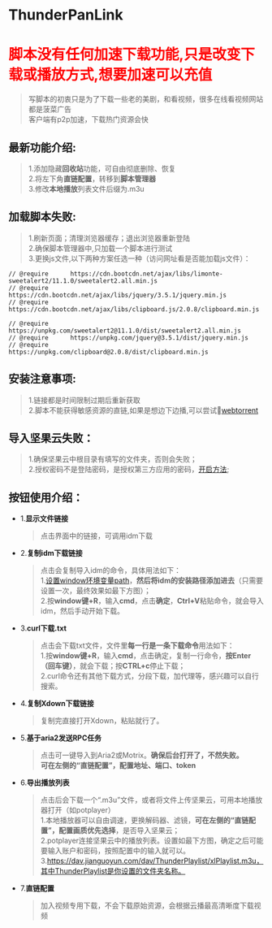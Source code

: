 # ThunderPanLink

<h1 style="color:red">脚本没有任何加速下载功能,只是改变下载或播放方式,想要加速可以充值</h1>

>写脚本的初衷只是为了下载一些老的美剧，和看视频，很多在线看视频网站都是菠菜广告  
客户端有p2p加速，下载热门资源会快

## 最新功能介绍:
>1.添加隐藏**回收站**功能，可自由彻底删除、恢复  
2.将左下角**直链配置**，转移到**脚本管理器**  
3.修改**本地播放**列表文件后缀为.m3u

## 加载脚本失败:
>1.刷新页面；清理浏览器缓存；退出浏览器重新登陆  
  2.确保脚本管理器中,只加载一个脚本进行测试  
  3.更换js文件,以下两种方案任选一种（访问网址看是否能加载js文件）：

  ```
  // @require      https://cdn.bootcdn.net/ajax/libs/limonte-sweetalert2/11.1.0/sweetalert2.all.min.js  
  // @require      https://cdn.bootcdn.net/ajax/libs/jquery/3.5.1/jquery.min.js  
  // @require      https://cdn.bootcdn.net/ajax/libs/clipboard.js/2.0.8/clipboard.min.js  
  ```
  ```
  // @require      https://unpkg.com/sweetalert2@11.1.0/dist/sweetalert2.all.min.js
  // @require      https://unpkg.com/jquery@3.5.1/dist/jquery.min.js
  // @require      https://unpkg.com/clipboard@2.0.8/dist/clipboard.min.js
  ```

## 安装注意事项:
  >1.链接都是时间限制过期后重新获取  
  2.脚本不能获得敏感资源的直链,如果是想边下边播,可以尝试🧲<a href="https://webtorrent.io/desktop/">webtorrent</a>
  
## 导入坚果云失败：
  >1.确保坚果云中根目录有填写的文件夹，否则会失败；  
  2.授权密码不是登陆密码，是授权第三方应用的密码，<a href="https://help.jianguoyun.com/?p=2064">开启方法</a>;

## 按钮使用介绍：
* 1.**显示文件链接**  
  >点击界面中的链接，可调用idm下载

* 2.**复制idm下载链接**  
  >点击会复制导入idm的命令，具体用法如下：  
  >1.<a href="https://jingyan.baidu.com/article/8275fc86403a3546a03cf6f0.html" target="_blank">设置window环境变量path</a>，**然后将idm的安装路径添加进去**（只需要设置一次，最终效果如最下方图）；  
   2.按**window键+R**，输入**cmd**，点击**确定**，**Ctrl+V**粘贴命令，就会导入idm，然后手动开始下载。

* 3.**curl下载.txt**  
  >点击会下载txt文件，文件里**每一行是一条下载命令**用法如下：  
  >1.按**window键+R**，输入**cmd**，点击确定，复制一行命令，**按Enter（回车键）**，就会下载；按**CTRL+c**停止下载；  
   2.curl命令还有其他下载方式，分段下载，加代理等，感兴趣可以自行搜索。  

* 4.**复制Xdown下载链接**  
  >复制完直接打开Xdown，粘贴就行了。  

* 5.**基于aria2发送RPC任务**  
  >点击可一键导入到Aria2或Motrix。**确保后台打开了，不然失败。**  
  >**可在左侧的“直链配置”，配置地址、端口、token**  

* 6.**导出播放列表**  
  >点击后会下载一个“.m3u”文件，或者将文件上传坚果云，可用本地播放器打开（如potplayer）  
  >1.本地播放器可以自由调速，更换解码器、滤镜，**可在左侧的“直链配置”，配置画质优先选择**，是否导入坚果云；  
  2.potplayer连接坚果云中的播放列表。设置如最下方图，确定之后可能要输入账户和密码，按照配置中的输入就可以。  
  3.https://dav.jianguoyun.com/dav/ThunderPlaylist/xlPlaylist.m3u，其中ThunderPlaylist是你设置的文件夹名称。  

* 7.**直链配置**  
  >加入视频专用下载，不会下载原始资源，会根据云播最高清晰度下载视频  
